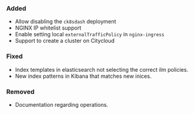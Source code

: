 
### Added

- Allow disabling the `ck8sdash` deployment
- NGINX IP whitelist support
- Enable setting local `externalTrafficPolicy` in `nginx-ingress`
- Support to create a cluster on Citycloud

### Fixed

- Index templates in elasticsearch not selecting the correct ilm policies.
- New index patterns in Kibana that matches new inices.

### Removed

- Documentation regarding operations.
